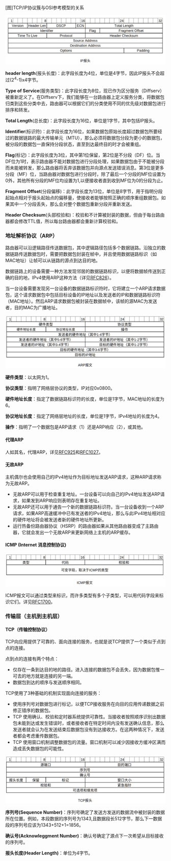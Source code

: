 <!--markdown-->[图]TCP/IP协议簇与OSI参考模型的关系

![IP包头格式](https://raw.githubusercontent.com/zyywo/zyywo.pic/master/IP%E6%8A%A5%E5%A4%B4.png "IP包头格式")


**header length**(报头长度)：此字段长度为4位，单位是4字节，因此IP报头不会超过(2<sup>4</sup>-1)x4字节。

**Type of Service**(服务类型)：此字段长度为8位，现已作为区分服务（Diffserv）被重新定义了。在Diffserv下，我们能够在一台路由器上定义服务分类，将数据包归类到这些分类中去，路由器可以根据它们的分类使用不同的优先级对数据包进行排序和转发。

**Total Length**(总长度)：此字段长度为16位，单位是1字节，其中包括IP报头。

**Identifier**(标识符)：此字段长度为16位，如果数据包原始长度超过数据包所要经过的数据链路的最大传输单元（MTU），那么必须将数据包分段为更小的数据包，被分段的数据包一直保持分段状态，直至到达最终目的时才会被重组。

**Flag**(标记)：此字段长度为3位，其中第1位保留，第2位是不分段（DF）位。当DF位为1时，表示路由器不能对数据包进行分段处理，如果数据包由于不能被分段而未能被转发，那么路由器将丢弃该数据包并向源点发送错误消息。第3位是更多分段（MF）位，当路由器对数据包进行分段时，除了最后一个分段的MF位设置为0外，其他所有分段的MF位均设置为1,以便接收者直到收到MF位为0的分段为止。

**Fragment Offset**(分段偏移)：此字段长度为13位，单位是8字节，用于指明分段起始点相对于报头起始点的偏移量，使接收者能够按照正确的顺序重组数据包。如果其中一个分段丢失，那么会对整个数据包重新分段并重新发送。

**Header Checksum**(头部校验和)：校验和不计算被封装的数据，但由于每台路由器都会修改TTL值，所以每台路由器都会重新计算校验和。

### 地址解析协议（ARP）
路由器可以沿逻辑路径传送数据包，其中逻辑路径包括多个数据链路。沿独立的数据链路传送数据包时，需要把数据包封装在帧中，并且使用数据链路标识（如MAC地址）让帧可以从链路的源点到达目的地。

数据链路上的设备需要一种方法发现邻居的数据链路标识，以便将数据帧传送到正确的目的地，IPv4使用ARP这种方法（详见[RFC826](https://tools.ietf.org/html/rfc826)）。

当一台设备需要发现另一台设备的数据链路标识符时，它将建立一个ARP请求数据包，这个请求数据包中包括目标设备的IP地址以及发送者的IP和数据链路标识符（MAC地址）。然后ARP请求数据包被封装在数据帧中，该帧的源MAC为发送者，目的MAC为广播地址。

![ARP](https://raw.githubusercontent.com/zyywo/zyywo.pic/master/ARP%E6%8A%A5%E6%96%87.png "ARP报文")

**硬件类型**：以太网为1。

**协议类型**：指明了网络层协议的类型，IP对应0x0800。

**硬件地址长度**：指定了数据链路标识符的长度，单位是1字节，MAC地址的长度为6。

**协议地址长度**：指定了网络层地址的长度，单位是1字节，IPv4地址的长度为4。

**操作**：指明了一个数据包是ARP请求（1）还是ARP响应（2），或其他。

#### 代理ARP
人如其名，代理ARP，详见[RFC925](https://tools.ietf.org/html/rfc925)和[RFC1027](https://tools.ietf.org/html/rfc1027)。

#### 无故ARP
主机偶尔也会使用自己的IPv4地址作为目标地址发送ARP请求，这种ARP请求称为无故ARP。
- 无故ARP可以用于检查重复地址。一台设备可以向自己的IPv4地址发送ARP请求，如果发到ARP响应则表明存在重复地址。
- 无故ARP还可以用于通告一个新的数据链路标识符。当一台设备收到一个ARP请求，如果ARP高速缓冲中已有发送者的IPv4地址，那么与此IPv4地址相对应的硬件地址将会被发送者新的硬件地址所更新。
- 运行热备份路由器协议（HSRP）的路由器如果从其他路由器变成了主路由器，它就会发出一个无故ARP来更新网络上主机的ARP缓存。

#### ICMP (Internet 消息控制协议)
![ICMP报文格式](https://raw.githubusercontent.com/zyywo/zyywo.pic/master/ICMP%E6%8A%A5%E6%96%87.png "ICMP报文格式")

ICMP报文可以通过类型来标识，而许多类型有多个子类型，可以用代码字段来标识它们。详见[RFC1700](https://tools.ietf.org/html/rfc1700)。

### 传输层（主机到主机层）
#### TCP（传输控制协议）
TCP向应用提供了可靠的、面向连接的服务，也就是说TCP提供了一个类似于点到点的连接。

点到点的连接有两个特点：
- 仅存在一条到达目的地的路径。进入连接的数据包不会丢失，因为数据包惟一可去的地方就是连接的另一端。
- 数据包到达的顺序与发送顺序相同。

TCP使用了3种基础的机制实现面向连接的服务：
- 使用序列号对数据包进行标记，以便TCP接收服务在向目的应用传递数据之前修正错序的数据包。
- TCP 使用确认、校验和定时器系统提供可靠性。当接收者按照顺序识别出数据包未能到达或发生错误时，或者接收者在特定时间内没有发送确认信息，那么发送者就会认为在发送结束后数据包没有到达接收方。在这两种情况下，发送者都会考虑重传数据包。
- TCP 使用窗口机制调整数据包的流量。窗口机制可以减少因接收方缓冲区满而造成丢失数据包的可能性。

![TCP header](https://raw.githubusercontent.com/zyywo/zyywo.pic/master/TCP%E6%8A%A5%E5%A4%B4.png "TCP报文头部")

**序列号(Sequence Number)**：序列号确定了发送方发送的数据流中被封装的数据所在位置。例如，本段数据的序列号为1343,且数据段长512字节，那么下一数据段的序列号应该为1343+512+1=1856。

**确认号(Acknowleggment Number)**：确认号确定了源点下一次希望从目标接收的序列号。

**报头长度(Header Length)**：单位为4字节。
	